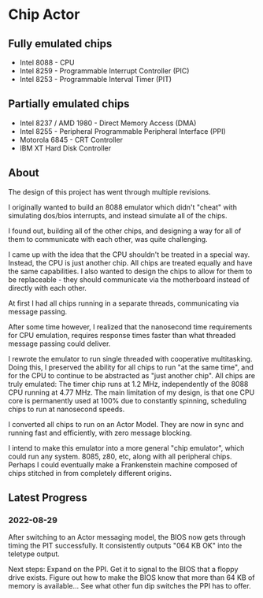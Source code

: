 # Chip Actor

## Fully emulated chips

* Intel 8088 - CPU
* Intel 8259 - Programmable Interrupt Controller (PIC)
* Intel 8253 - Programmable Interval Timer (PIT)

## Partially emulated chips

* Intel 8237 / AMD 1980 - Direct Memory Access (DMA)
* Intel 8255 - Peripheral  Programmable Peripheral Interface (PPI)
* Motorola 6845 - CRT Controller
* IBM XT Hard Disk Controller

## About

The design of this project has went through multiple revisions.

I originally wanted to build an 8088 emulator which didn't "cheat" with simulating dos/bios interrupts, and instead simulate all of the chips.

I found out, building all of the other chips, and designing a way for all of them to communicate with each other, was quite challenging.

I came up with the idea that the CPU shouldn't be treated in a special way. Instead, the CPU is just another chip. All chips are treated equally and have the same capabilities. I also wanted to design the chips to allow for them to be replaceable - they should communicate via the motherboard instead of directly with each other.

At first I had all chips running in a separate threads, communicating via message passing.

After some time however, I realized that the nanosecond time requirements for CPU emulation, requires response times faster than what threaded message passing could deliver.

I rewrote the emulator to run single threaded with cooperative multitasking. Doing this, I preserved the ability for all chips to run "at the same time", and for the CPU to continue to be abstracted as "just another chip". All chips are truly emulated: The timer chip runs at 1.2 MHz, independently of the 8088 CPU running at 4.77 MHz. The main limitation of my design, is that one CPU core is permanently used at 100% due to constantly spinning, scheduling chips to run at nanosecond speeds.

I converted all chips to run on an Actor Model. They are now in sync and running fast and efficiently, with zero message blocking.

I intend to make this emulator into a more general "chip emulator", which could run any system. 8085, z80, etc, along with all peripheral chips. Perhaps I could eventually make a Frankenstein machine composed of chips stitched in from completely different origins.

## Latest Progress

### 2022-08-29

After switching to an Actor messaging model, the BIOS now gets through timing the PIT successfully. It consistently outputs "064 KB OK" into the teletype output.

Next steps: Expand on the PPI. Get it to signal to the BIOS that a floppy drive exists. Figure out how to make the BIOS know that more than 64 KB of memory is available... See what other fun dip switches the PPI has to offer.
